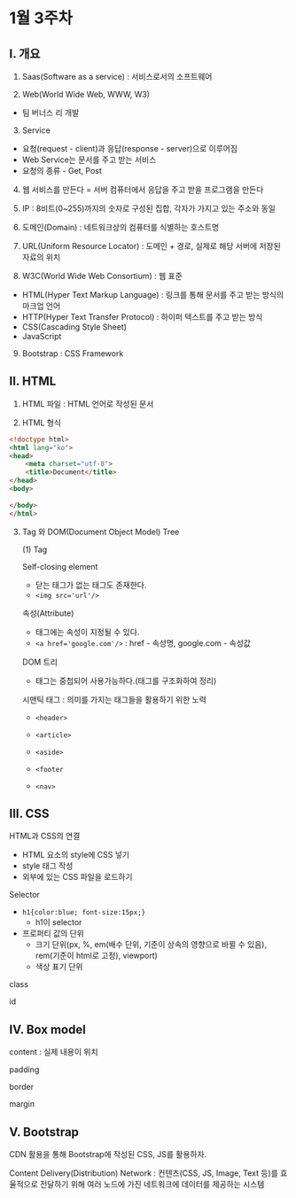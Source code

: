 # 1월 3주차

## I. 개요

1. Saas(Software as a service) : 서비스로서의 소프트웨어

2. Web(World Wide Web, WWW, W3)

* 팀 버너스 리 개발

3. Service

* 요청(request - client)과 응답(response - server)으로 이루어짐
* Web Service는 문서를 주고 받는 서비스
* 요청의 종류 - Get, Post

4. 웹 서비스를 만든다 = 서버 컴퓨터에서 응답을 주고 받을 프로그램을 만든다

5. IP : 8비트(0~255)까지의 숫자로 구성된 집합, 각자가 가지고 있는 주소와 동일

6. 도메인(Domain) : 네트워크상의 컴퓨터를 식별하는 호스트명

7. URL(Uniform Resource Locator) : 도메인 + 경로, 실제로 해당 서버에 저장된 자료의 위치

8. W3C(World Wide Web Consortium) : 웹 표준

* HTML(Hyper Text Markup Language) : 링크를 통해 문서를 주고 받는 방식의 마크업 언어
* HTTP(Hyper Text Transfer Protocol) : 하이퍼 텍스트를 주고 받는 방식
* CSS(Cascading Style Sheet)
* JavaScript

9. Bootstrap : CSS Framework



## II. HTML

1. HTML 파일 : HTML 언어로 작성된 문서

2. HTML 형식

```html
<!doctype html>
<html lang="ko">
<head>
	<meta charset="utf-8">
	<title>Document</title>
</head>
<body>
	
</body>
</html>
```

3. Tag 와 DOM(Document Object Model) Tree

   (1) Tag

   Self-closing element

   * 닫는 태그가 없는 태그도 존재한다.
   * `<img src='url'/>`

   속성(Attribute)

   * 태그에는 속성이 지정될 수 있다.
   * `<a href='google.com'/>` : href - 속성명, google.com - 속성값

   DOM 트리

   * 태그는 중첩되어 사용가능하다.(태그를 구조화하여 정리)

   시맨틱 태그 : 의미를 가지는 태그들을 활용하기 위한 노력

   * `<header>`

   * `<article>`

   * `<aside>`

   * `<footer`

   * `<nav>`

     

## III. CSS

HTML과 CSS의 연결

* HTML 요소의 style에 CSS 넣기
* style 태그 작성
* 외부에 있는 CSS 파일을 로드하기

Selector

* `h1{color:blue; font-size:15px;}`
  * h1이 selector
* 프로퍼티 값의 단위
  * 크기 단위(px, %, em(배수 단위, 기준이 상속의 영향으로 바뀔 수 있음), rem(기준이 html로 고정), viewport)
  * 색상 표기 단위

class

id



## IV. Box model

content : 실제 내용이 위치

padding

border

margin



## V. Bootstrap

CDN 활용을 통해 Bootstrap에 작성된 CSS, JS를 활용하자.

Content Delivery(Distribution) Network : 컨텐츠(CSS, JS, Image, Text 등)를 효율적으로 전달하기 위해 여러 노드에 가진 네트워크에 데이터를 제공하는 시스템